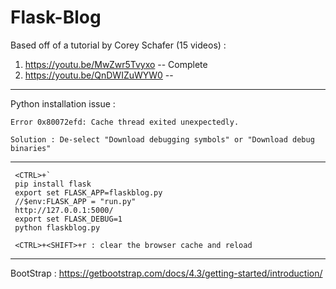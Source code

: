 # Flask-Blog

Based off of a tutorial by Corey Schafer (15 videos) :

1) https://youtu.be/MwZwr5Tvyxo -- Complete
2) https://youtu.be/QnDWIZuWYW0 --



----------------------------------------------------------------------
Python installation issue :

	Error 0x80072efd: Cache thread exited unexpectedly.

	Solution : De-select "Download debugging symbols" or "Download debug binaries"

----------------------------------------------------------------------
     <CTRL>+`
	 pip install flask
	 export set FLASK_APP=flaskblog.py
     //$env:FLASK_APP = "run.py"
     http://127.0.0.1:5000/
     export set FLASK_DEBUG=1
     python flaskblog.py

     <CTRL>+<SHIFT>+r : clear the browser cache and reload
----------------------------------------------------------------------

BootStrap : https://getbootstrap.com/docs/4.3/getting-started/introduction/

